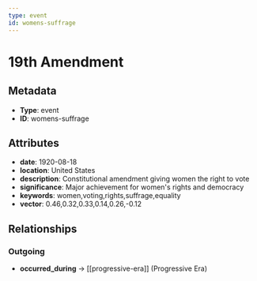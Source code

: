 ```yaml
---
type: event
id: womens-suffrage
---
```


# 19th Amendment

## Metadata

- **Type**: event
- **ID**: womens-suffrage

## Attributes

- **date**: 1920-08-18
- **location**: United States
- **description**: Constitutional amendment giving women the right to vote
- **significance**: Major achievement for women's rights and democracy
- **keywords**: women,voting,rights,suffrage,equality
- **vector**: 0.46,0.32,0.33,0.14,0.26,-0.12

## Relationships

### Outgoing

- **occurred_during** → [[progressive-era]] (Progressive Era)

